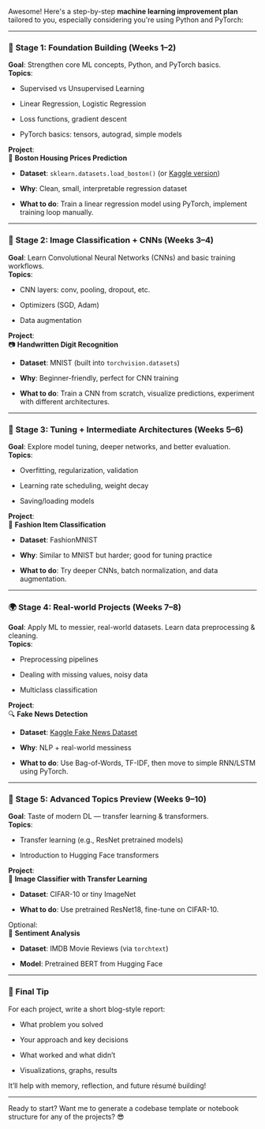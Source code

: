 Awesome! Here's a step-by-step **machine learning improvement plan** tailored to you, especially considering you're using Python and PyTorch:

---

### 🔰 **Stage 1: Foundation Building (Weeks 1–2)**

**Goal**: Strengthen core ML concepts, Python, and PyTorch basics.  
**Topics**:

-   Supervised vs Unsupervised Learning
    
-   Linear Regression, Logistic Regression
    
-   Loss functions, gradient descent
    
-   PyTorch basics: tensors, autograd, simple models


**Project**:  
🧠 **Boston Housing Prices Prediction**

-   **Dataset**: `sklearn.datasets.load_boston()` (or [Kaggle version](https://www.kaggle.com/datasets/altavish/boston-housing-dataset))
    
-   **Why**: Clean, small, interpretable regression dataset
    
-   **What to do**: Train a linear regression model using PyTorch, implement training loop manually.
    

---

### 🚀 **Stage 2: Image Classification + CNNs (Weeks 3–4)**

**Goal**: Learn Convolutional Neural Networks (CNNs) and basic training workflows.  
**Topics**:

-   CNN layers: conv, pooling, dropout, etc.
    
-   Optimizers (SGD, Adam)
    
-   Data augmentation
    

**Project**:  
📷 **Handwritten Digit Recognition**

-   **Dataset**: MNIST (built into `torchvision.datasets`)
    
-   **Why**: Beginner-friendly, perfect for CNN training
    
-   **What to do**: Train a CNN from scratch, visualize predictions, experiment with different architectures.
    

---

### 🧩 **Stage 3: Tuning + Intermediate Architectures (Weeks 5–6)**

**Goal**: Explore model tuning, deeper networks, and better evaluation.  
**Topics**:

-   Overfitting, regularization, validation
    
-   Learning rate scheduling, weight decay
    
-   Saving/loading models
    

**Project**:  
🎨 **Fashion Item Classification**

-   **Dataset**: FashionMNIST
    
-   **Why**: Similar to MNIST but harder; good for tuning practice
    
-   **What to do**: Try deeper CNNs, batch normalization, and data augmentation.
    

---

### 🌍 **Stage 4: Real-world Projects (Weeks 7–8)**

**Goal**: Apply ML to messier, real-world datasets. Learn data preprocessing & cleaning.  
**Topics**:

-   Preprocessing pipelines
    
-   Dealing with missing values, noisy data
    
-   Multiclass classification
    

**Project**:  
🔍 **Fake News Detection**

-   **Dataset**: [Kaggle Fake News Dataset](https://www.kaggle.com/c/fake-news/data)
    
-   **Why**: NLP + real-world messiness
    
-   **What to do**: Use Bag-of-Words, TF-IDF, then move to simple RNN/LSTM using PyTorch.
    

---

### 🧠 **Stage 5: Advanced Topics Preview (Weeks 9–10)**

**Goal**: Taste of modern DL — transfer learning & transformers.  
**Topics**:

-   Transfer learning (e.g., ResNet pretrained models)
    
-   Introduction to Hugging Face transformers
    

**Project**:  
🦾 **Image Classifier with Transfer Learning**

-   **Dataset**: CIFAR-10 or tiny ImageNet
    
-   **What to do**: Use pretrained ResNet18, fine-tune on CIFAR-10.
    

Optional:  
💬 **Sentiment Analysis**

-   **Dataset**: IMDB Movie Reviews (via `torchtext`)
    
-   **Model**: Pretrained BERT from Hugging Face
    

---

### 📝 Final Tip

For each project, write a short blog-style report:

-   What problem you solved
    
-   Your approach and key decisions
    
-   What worked and what didn’t
    
-   Visualizations, graphs, results
    

It’ll help with memory, reflection, and future résumé building!

---

Ready to start? Want me to generate a codebase template or notebook structure for any of the projects? 😎